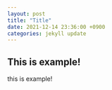```yaml
---
layout: post
title: "Title"
date: 2021-12-14 23:36:00 +0900
categories: jekyll update
---
```


## This is example!

this is example!
